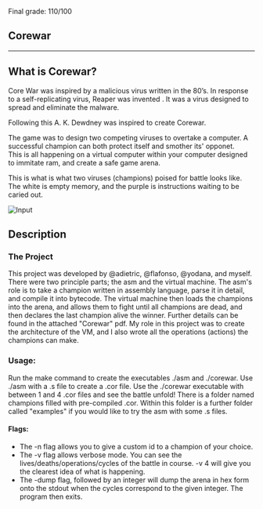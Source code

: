 Final grade: 110/100

## Corewar
---

## What is Corewar?

Core War was inspired by a malicious virus written in the 80’s. In response to a self-replicating virus, Reaper was invented . It was a virus designed to spread and eliminate the malware.

Following this A. K. Dewdney was inspired to create Corewar.

The game was to design two competing viruses to overtake a computer. A successful champion can both protect itself and smother its' opponet.  
This is all happening on a virtual computer within your computer designed to immitate ram, and create a safe game arena. 

This is what is what two viruses (champions) poised for battle looks like. The white is empty memory, and the purple is instructions waiting to be caried out. 

![Input](./imgs/corewar.png)
## Description

### The Project

This project was developed by @adietric, @flafonso, @yodana, and myself. There were two principle parts; the asm and the virtual machine. 
The asm's role is to take a champion written in assembly language, parse it in detail, and compile it into bytecode. 
The virtual machine then loads the champions into the arena, and allows them to fight until all champions are dead, and
then declares the last champion alive the winner. Further details can be found in the attached "Corewar" pdf. 
My role in this project was to create the architecture of the VM, and I also wrote all the operations (actions) the champions
can make. 

### Usage:

Run the make command to create the executables ./asm and ./corewar. Use ./asm with a .s file to create a .cor file. 
Use the ./corewar executable with between 1 and 4 .cor files and see the battle unfold! There is a folder named champions filled with pre-compiled .cor. Within this folder is a further folder called "examples" if you would like to try the asm with some .s files. 

#### Flags:
* The -n flag allows you to give a custom id to a champion of your choice. 
* The -v flag allows verbose mode. You can see the lives/deaths/operations/cycles of the battle in course. -v 4 will give you the clearest idea of what is happening. 
* The -dump flag, followed by an integer will dump the arena in hex form onto the stdout when the cycles correspond to the given integer. The program then exits. 
